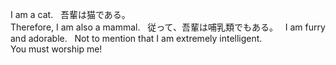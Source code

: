 I am a cat.  
吾輩は猫である。  
Therefore, I am also a mammal.  
従って、吾輩は哺乳類でもある。   
I am furry and adorable.  
Not to mention that I am extremely intelligent.  
You must worship me!